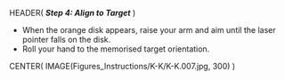 HEADER( *__Step 4: Align to Target__* )

- When the orange disk appears, raise your arm and aim until the laser pointer falls on the disk.
- Roll your hand to the memorised target orientation.

CENTER( IMAGE(Figures_Instructions/K-K/K-K.007.jpg, 300) )
